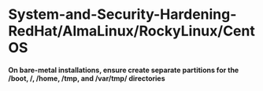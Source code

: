 # System-and-Security-Hardening-RedHat/AlmaLinux/RockyLinux/CentOS
#### On bare-metal installations, ensure  create separate partitions for the /boot, /, /home, /tmp, and /var/tmp/ directories


